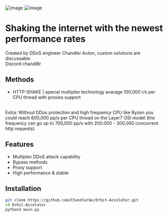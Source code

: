 ![image](https://github.com/ChandlerAx/Orbit-Accelator/assets/151396622/501cc4f0-5ac0-42a8-b758-b8c4971abef9)
![image](https://github.com/ChandlerAx/Orbit-Accelator/assets/151396622/0ae04d8c-2493-4d0a-9aeb-e5344bec1bb4)



# Shaking the internet with the newest performance rates
Created by DDoS engineer Chandler Axton, custom solutions are discussable. <br>
Discord chandl8r

## Methods
- HTTP-SHAKE | special multiplex technology avarage 100,000 r/s per CPU thread with proxies support

<br>
Extra: Without DDos protection and high frequency CPU like Ryzen you could reach 600,000 pp/s per CPU thread on the Layer7 OSI model (the frequency can go up to 700,000 pp/s with 200.000 - 300,000 concurrent http requests)

## Features

- Multiplex DDoS attack capability
- Bypass methods
- Proxy support
- High performance & stable

## Installation

```bash
git clone https://github.com/ChandlerAx/Orbit-Accelator.git
cd Orbit-Accelator
python3 main.py

